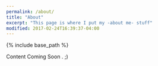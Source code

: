 ```yaml
---
permalink: /about/
title: "About"
excerpt: "This page is where I put my -about me- stuff"
modified: 2017-02-24T16:39:37-04:00
---
```


{% include base_path %}

Content Coming Soon . ;)